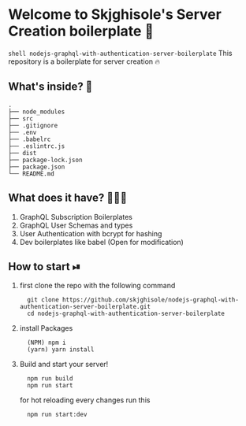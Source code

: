 # Welcome to Skjghisole's Server Creation boilerplate 🚀
```shell nodejs-graphql-with-authentication-server-boilerplate```
This repository is a boilerplate for server creation 🔥



## What's inside? 🤔

    .
    ├── node_modules
    ├── src
    ├── .gitignore
    ├── .env
    ├── .babelrc
    ├── .eslintrc.js
    ├── dist
    ├── package-lock.json
    ├── package.json
    └── README.md

## What does it have? 🙇🏻‍♂️
1. GraphQL Subscription Boilerplates
2. GraphQL User Schemas and types
3. User Authentication with bcrypt for hashing
4. Dev boilerplates like babel (Open for modification)

## How to start ⏯

1. first clone the repo with the following command
    ```shell
      git clone https://github.com/skjghisole/nodejs-graphql-with-authentication-server-boilerplate.git
      cd nodejs-graphql-with-authentication-server-boilerplate
    ```
2. install Packages
    ```shell
      (NPM) npm i
      (yarn) yarn install
    ```
3. Build and start your server!
    ```shell
      npm run build
      npm run start
    ```
    for hot reloading every changes run this
    ```shell
      npm run start:dev
    ```
